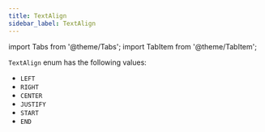 ```yaml
---
title: TextAlign
sidebar_label: TextAlign
---
```

import Tabs from '@theme/Tabs';
import TabItem from '@theme/TabItem';

`TextAlign` enum has the following values:

- `LEFT`
- `RIGHT`
- `CENTER`
- `JUSTIFY`
- `START`
- `END`